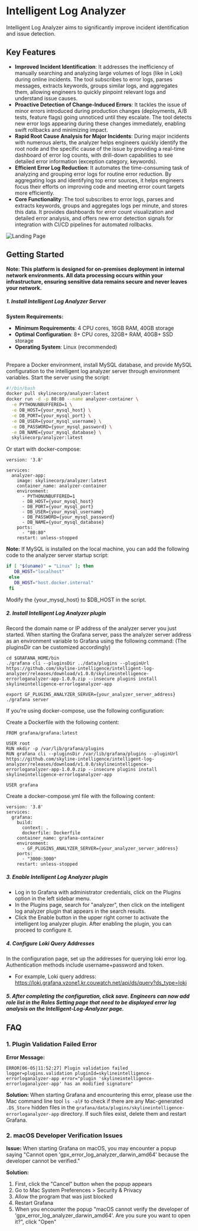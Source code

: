 # Intelligent Log Analyzer

Intelligent Log Analyzer aims to significantly improve incident identification and issue detection.

## Key Features
- **Improved Incident Identification**: It addresses the inefficiency of manually searching and analyzing large volumes of logs (like in Loki) during online incidents. The tool subscribes to error logs, parses messages, extracts keywords, groups similar logs, and aggregates them, allowing engineers to quickly pinpoint relevant logs and understand issue causes.
- **Proactive Detection of Change-Induced Errors**: It tackles the issue of minor errors introduced during production changes (deployments, A/B tests, feature flags) going unnoticed until they escalate. The tool detects new error logs appearing during these changes immediately, enabling swift rollbacks and minimizing impact.
- **Rapid Root Cause Analysis for Major Incidents**: During major incidents with numerous alerts, the analyzer helps engineers quickly identify the root node and the specific cause of the issue by providing a real-time dashboard of error log counts, with drill-down capabilities to see detailed error information (exception category, keywords).
- **Efficient Error Log Reduction**: It automates the time-consuming task of analyzing and grouping error logs for routine error reduction. By aggregating logs and identifying top error sources, it helps engineers focus their efforts on improving code and meeting error count targets more efficiently.
- **Core Functionality**: The tool subscribes to error logs, parses and extracts keywords, groups and aggregates logs per minute, and stores this data. It provides dashboards for error count visualization and detailed error analysis, and offers new error detection signals for integration with CI/CD pipelines for automated rollbacks.

![Landing Page](./img/intelligent-log-landing-page.jpg)

## Getting Started
**Note: This platform is designed for on-premises deployment in internal network environments. All data processing occurs within your infrastructure, ensuring sensitive data remains secure and never leaves your network.**

##### 1\. Install Intelligent Log Analyzer Server  <br>
**System Requirements:**
- **Minimum Requirements**: 4 CPU cores, 16GB RAM, 40GB storage
- **Optimal Configuration**: 8+ CPU cores, 32GB+ RAM, 40GB+ SSD storage
- **Operating System**: Linux (recommended)

<br> Prepare a Docker environment, install MySQL database, and provide MySQL configuration to the intelligent log analyzer server through environment variables. Start the server using the script:  <br>

```bash
#!/bin/bash
docker pull skylinecorp/analyzer:latest
docker run -d -p 80:80 --name analyzer-container \
  -e PYTHONUNBUFFERED=1 \
  -e DB_HOST={your_mysql_host} \
  -e DB_PORT={your_mysql_port} \
  -e DB_USER={your_mysql_username} \
  -e DB_PASSWORD={your_mysql_password} \
  -e DB_NAME={your_mysql_database} \
  skylinecorp/analyzer:latest

```
Or start with docker-compose:
```
version: '3.8'

services:
  analyzer-app:
    image: skylinecorp/analyzer:latest
    container_name: analyzer-container
    environment:
      - PYTHONUNBUFFERED=1
      - DB_HOST={your_mysql_host}
      - DB_PORT={your_mysql_port}
      - DB_USER={your_mysql_username}
      - DB_PASSWORD={your_mysql_password}
      - DB_NAME={your_mysql_database}
    ports:
      - "80:80"
    restart: unless-stopped
```
**Note:** If MySQL is installed on the local machine, you can add the following code to the analyzer server startup script:

```bash
if [ "$(uname)" = "Linux" ]; then 
   DB_HOST="localhost" 
 else 
   DB_HOST="host.docker.internal" 
 fi
```
Modify the {your_mysql_host} to $DB_HOST in the script.

##### 2\. Install Intelligent Log Analyzer plugin  <br>
Record the domain name or IP address of the analyzer server you just started. When starting the Grafana server, pass the analyzer server address as an environment variable to Grafana using the following command: (The pluginsDir can be customized accordingly)
```
cd $GRAFANA_HOME/bin
./grafana cli --pluginsDir ../data/plugins --pluginUrl https://github.com/skyline-intelligence/intelligent-log-analyzer/releases/download/v1.0.0/skylineintelligence-errorloganalyzer-app-1.0.0.zip --insecure plugins install skylineintelligence-errorloganalyzer-app

export GF_PLUGINS_ANALYZER_SERVER={your_analyzer_server_address}
./grafana server
```
If you're using docker-compose, use the following configuration:

Create a Dockerfile with the following content:
```
FROM grafana/grafana:latest

USER root
RUN mkdir -p /var/lib/grafana/plugins
RUN grafana cli --pluginsDir /var/lib/grafana/plugins --pluginUrl https://github.com/skyline-intelligence/intelligent-log-analyzer/releases/download/v1.0.0/skylineintelligence-errorloganalyzer-app-1.0.0.zip --insecure plugins install skylineintelligence-errorloganalyzer-app

USER grafana
```

Create a docker-compose.yml file with the following content:
```
version: '3.8'
services:
  grafana:
    build: 
      context: .
      dockerfile: Dockerfile
    container_name: grafana-container
    environment:
      - GF_PLUGINS_ANALYZER_SERVER={your_analyzer_server_address}
    ports:
      - "3000:3000"
    restart: unless-stopped
```
##### 3\. Enable Intelligent Log Analyzer plugin  <br>
- Log in to Grafana with administrator credentials, click on the Plugins option in the left sidebar menu.
- In the Plugins page, search for "analyzer", then click on the intelligent log analyzer plugin that appears in the search results.
- Click the Enable button in the upper right corner to activate the intelligent log analyzer plugin. After enabling the plugin, you can proceed to configure it.

##### 4\. Configure Loki Query Addresses  <br>
In the configuration page, set up the addresses for querying loki error log. Authentication methods include username+password and token.  <br>
- For example, Loki query address: https://loki.grafana.vzone1.kr.couwatch.net/api/ds/query?ds_type=loki   <br>

##### 5\. After completing the configuration, click save. Engineers can now add role list in the Roles Setting page that need to be displayed error log analysis on the Intelligent-Log-Analyzer page.

## FAQ

### 1\. Plugin Validation Failed Error
**Error Message:**
```
ERROR[06-05|11:52:27] Plugin validation failed logger=plugins.validation pluginId=skylineintelligence-errorloganalyzer-app error="plugin 'skylineintelligence-errorloganalyzer-app' has an modified signature"
```

**Solution:**
When starting Grafana and encountering this error, please use the Mac command line tool `ls -alF` to check if there are any Mac-generated `.DS_Store` hidden files in the `grafana/data/plugins/skylineintelligence-errorloganalyzer-app` directory. If such files exist, delete them and restart Grafana.

### 2\. macOS Developer Verification Issues
**Issue:**
When starting Grafana on macOS, you may encounter a popup saying "Cannot open 'gpx_error_log_analyzer_darwin_amd64' because the developer cannot be verified."

**Solution:**
1. First, click the "Cancel" button when the popup appears
2. Go to Mac System Preferences > Security & Privacy
3. Allow the program that was just blocked
4. Restart Grafana
5. When you encounter the popup "macOS cannot verify the developer of 'gpx_error_log_analyzer_darwin_amd64'. Are you sure you want to open it?", click "Open"
